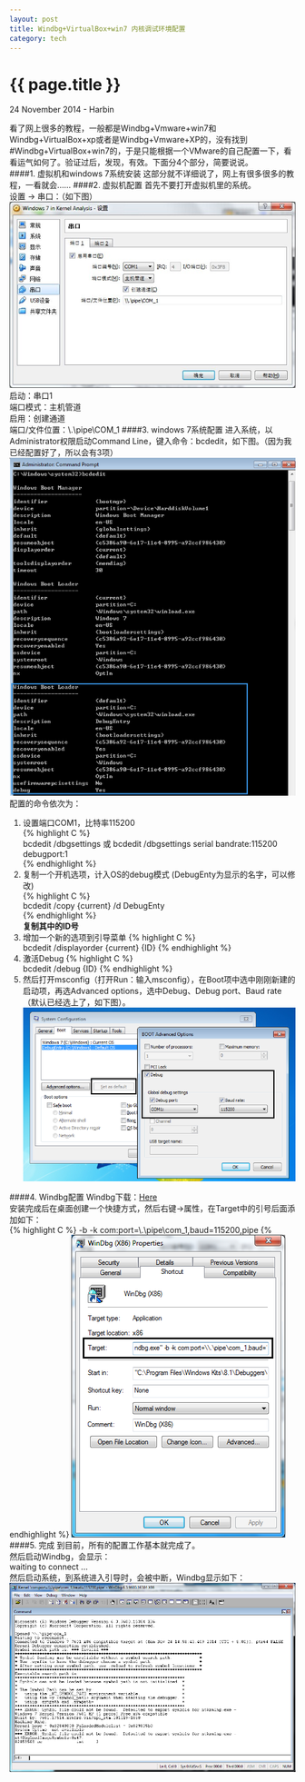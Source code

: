 ```yaml
---
layout: post
title: Windbg+VirtualBox+win7 内核调试环境配置
category: tech
---
```



{{ page.title }}
================
<p class="meta">24 November 2014 - Harbin</p>


看了网上很多的教程，一般都是Windbg+Vmware+win7和Windbg+VirtualBox+xp或者是Windbg+Vmware+XP的，没有找到#Windbg+VirtualBox+win7的，于是只能根据一个VMware的自己配置一下，看看运气如何了。验证过后，发现，有效。下面分4个部分，简要说说。    
####1. 虚拟机和windows 7系统安装
这部分就不详细说了，网上有很多很多的教程，一看就会……
####2. 虚拟机配置
首先不要打开虚拟机里的系统。     
设置 -> 串口：（如下图）    
![VirtualBoxSettings](./images/20141124/VirtualBoxSettings.jpg)    
启动：串口1    
端口模式：主机管道    
启用：创建通道    
端口/文件位置：\\.\pipe\COM_1
####3. windows 7系统配置
进入系统，以Administrator权限启动Command Line，键入命令：bcdedit，如下图。（因为我已经配置好了，所以会有3项）    
![DebuggedSystemSettings](./images/20141124/DebuggedSystemSettings.png)    
配置的命令依次为：    
1. 设置端口COM1，比特率115200  
{% highlight C %}  
bcdedit /dbgsettings 或 bcdedit /dbgsettings serial bandrate:115200 debugport:1    
{% endhighlight %}    
2. 复制一个开机选项，计入OS的debug模式 (DebugEnty为显示的名字，可以修改)   
{% highlight C %}  
bcdedit /copy {current} /d DebugEnty    
{% endhighlight %}     
**复制其中的ID号**  
3. 增加一个新的选项到引导菜单
{% highlight C %}  
bcdedit /displayorder {current} {ID} 
{% endhighlight %} 
4. 激活Debug
{% highlight C %}  
bcdedit /debug {ID}
{% endhighlight %} 
5. 然后打开msconfig（打开Run：输入msconfig），在Boot项中选中刚刚新建的启动项，再选Advanced options，选中Debug、Debug port、Baud rate（默认已经选上了，如下图）。
![DebuggedSystemBootSettings](./images/20141124/DebuggedSystemBootSettings.png)        

####4. Windbg配置
Windbg下载：[Here](http://www.windbg.org/X86%20Debuggers%20And%20Tools-x86_en-us.msi)    
安装完成后在桌面创建一个快捷方式，然后右键->属性，在Target中的引号后面添加如下：    
{% highlight C %}
-b -k com:port=\\.\pipe\com_1,baud=115200,pipe
{% endhighlight %}
![WindbgSettings](./images/20141124/WindbgSettings.png)    
####5. 完成
到目前，所有的配置工作基本就完成了。    
然后启动Windbg，会显示：    
waiting to connect ...    
然后启动系统，到系统进入引导时，会被中断，Windbg显示如下：    
![OK](./images/20141124/OK.png)    
